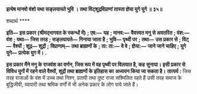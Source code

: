 **इत्येष मानवो वंशो यथा सङ्लयायते भुवि ।** **तथा विट्शूद्रविप्राणां तास्ता ज्ञेया युगे युगे ॥ ३५॥** 

शब्दार्थ **** 

**इति—** **इस प्रकार (श्रीमद्भागवत के स्कन्धों में)** **; एष:—** **यह** **; मानव:—** **वैवस्वत मनु से अवतरित** **; वंश:—** **वंश** **; यथा—** **जिस तरह** **; सङ्लयायते—** **गिनाया जाता है** **; भुवि—** **पृथ्वी पर** **; तथा—** **उस प्रकार से** **; विट्—** **वैश्यों** **; शूद्र—** **शूद्रों** **;** **विप्राणाम्—** **तथा ब्राह्मणों के** **; ता: ता:—** **वे वे** **; ज्ञेया:—** **जाने जाने चाहिए** **; युगे युगे—** **प्रत्येक युग में।** **.** 

**इस प्रकार मैंने मनु के राजवंश का वर्णन, जिस रूप में वह पृथ्वी पर विलयात है, कह** **सुनाया। इसी प्रकार से विविध युगों में रहने वाले वैश्यों, शूद्रों तथा ब्राह्मणों के इतिहास का** **अध्ययन किया जा सकता है।** **तात्पर्य :** जिस तरह राजाओं के वंश में उच्च तथा निश्न, प्रतापी तथा दुष्ट राजा सश्मिलित रहते हैं उसी तरह समाज के बुद्धिजीवी, व्यापारी तथा श्रमिक वर्णों में भी अनेक प्रकार के लोग पाये जाते हैं।  